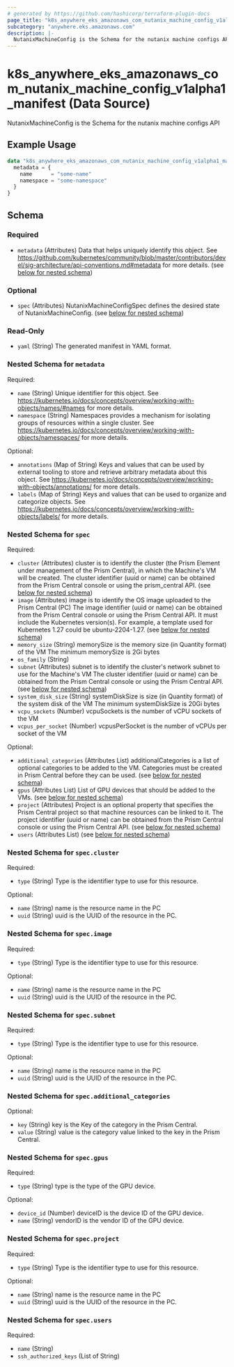 ```yaml
---
# generated by https://github.com/hashicorp/terraform-plugin-docs
page_title: "k8s_anywhere_eks_amazonaws_com_nutanix_machine_config_v1alpha1_manifest Data Source - terraform-provider-k8s"
subcategory: "anywhere.eks.amazonaws.com"
description: |-
  NutanixMachineConfig is the Schema for the nutanix machine configs API
---
```


# k8s_anywhere_eks_amazonaws_com_nutanix_machine_config_v1alpha1_manifest (Data Source)

NutanixMachineConfig is the Schema for the nutanix machine configs API

## Example Usage

```terraform
data "k8s_anywhere_eks_amazonaws_com_nutanix_machine_config_v1alpha1_manifest" "example" {
  metadata = {
    name      = "some-name"
    namespace = "some-namespace"
  }
}
```

<!-- schema generated by tfplugindocs -->
## Schema

### Required

- `metadata` (Attributes) Data that helps uniquely identify this object. See https://github.com/kubernetes/community/blob/master/contributors/devel/sig-architecture/api-conventions.md#metadata for more details. (see [below for nested schema](#nestedatt--metadata))

### Optional

- `spec` (Attributes) NutanixMachineConfigSpec defines the desired state of NutanixMachineConfig. (see [below for nested schema](#nestedatt--spec))

### Read-Only

- `yaml` (String) The generated manifest in YAML format.

<a id="nestedatt--metadata"></a>
### Nested Schema for `metadata`

Required:

- `name` (String) Unique identifier for this object. See https://kubernetes.io/docs/concepts/overview/working-with-objects/names/#names for more details.
- `namespace` (String) Namespaces provides a mechanism for isolating groups of resources within a single cluster. See https://kubernetes.io/docs/concepts/overview/working-with-objects/namespaces/ for more details.

Optional:

- `annotations` (Map of String) Keys and values that can be used by external tooling to store and retrieve arbitrary metadata about this object. See https://kubernetes.io/docs/concepts/overview/working-with-objects/annotations/ for more details.
- `labels` (Map of String) Keys and values that can be used to organize and categorize objects. See https://kubernetes.io/docs/concepts/overview/working-with-objects/labels/ for more details.


<a id="nestedatt--spec"></a>
### Nested Schema for `spec`

Required:

- `cluster` (Attributes) cluster is to identify the cluster (the Prism Element under management of the Prism Central), in which the Machine's VM will be created. The cluster identifier (uuid or name) can be obtained from the Prism Central console or using the prism_central API. (see [below for nested schema](#nestedatt--spec--cluster))
- `image` (Attributes) image is to identify the OS image uploaded to the Prism Central (PC) The image identifier (uuid or name) can be obtained from the Prism Central console or using the Prism Central API. It must include the Kubernetes version(s). For example, a template used for Kubernetes 1.27 could be ubuntu-2204-1.27. (see [below for nested schema](#nestedatt--spec--image))
- `memory_size` (String) memorySize is the memory size (in Quantity format) of the VM The minimum memorySize is 2Gi bytes
- `os_family` (String)
- `subnet` (Attributes) subnet is to identify the cluster's network subnet to use for the Machine's VM The cluster identifier (uuid or name) can be obtained from the Prism Central console or using the Prism Central API. (see [below for nested schema](#nestedatt--spec--subnet))
- `system_disk_size` (String) systemDiskSize is size (in Quantity format) of the system disk of the VM The minimum systemDiskSize is 20Gi bytes
- `vcpu_sockets` (Number) vcpuSockets is the number of vCPU sockets of the VM
- `vcpus_per_socket` (Number) vcpusPerSocket is the number of vCPUs per socket of the VM

Optional:

- `additional_categories` (Attributes List) additionalCategories is a list of optional categories to be added to the VM. Categories must be created in Prism Central before they can be used. (see [below for nested schema](#nestedatt--spec--additional_categories))
- `gpus` (Attributes List) List of GPU devices that should be added to the VMs. (see [below for nested schema](#nestedatt--spec--gpus))
- `project` (Attributes) Project is an optional property that specifies the Prism Central project so that machine resources can be linked to it. The project identifier (uuid or name) can be obtained from the Prism Central console or using the Prism Central API. (see [below for nested schema](#nestedatt--spec--project))
- `users` (Attributes List) (see [below for nested schema](#nestedatt--spec--users))

<a id="nestedatt--spec--cluster"></a>
### Nested Schema for `spec.cluster`

Required:

- `type` (String) Type is the identifier type to use for this resource.

Optional:

- `name` (String) name is the resource name in the PC
- `uuid` (String) uuid is the UUID of the resource in the PC.


<a id="nestedatt--spec--image"></a>
### Nested Schema for `spec.image`

Required:

- `type` (String) Type is the identifier type to use for this resource.

Optional:

- `name` (String) name is the resource name in the PC
- `uuid` (String) uuid is the UUID of the resource in the PC.


<a id="nestedatt--spec--subnet"></a>
### Nested Schema for `spec.subnet`

Required:

- `type` (String) Type is the identifier type to use for this resource.

Optional:

- `name` (String) name is the resource name in the PC
- `uuid` (String) uuid is the UUID of the resource in the PC.


<a id="nestedatt--spec--additional_categories"></a>
### Nested Schema for `spec.additional_categories`

Optional:

- `key` (String) key is the Key of the category in the Prism Central.
- `value` (String) value is the category value linked to the key in the Prism Central.


<a id="nestedatt--spec--gpus"></a>
### Nested Schema for `spec.gpus`

Required:

- `type` (String) type is the type of the GPU device.

Optional:

- `device_id` (Number) deviceID is the device ID of the GPU device.
- `name` (String) vendorID is the vendor ID of the GPU device.


<a id="nestedatt--spec--project"></a>
### Nested Schema for `spec.project`

Required:

- `type` (String) Type is the identifier type to use for this resource.

Optional:

- `name` (String) name is the resource name in the PC
- `uuid` (String) uuid is the UUID of the resource in the PC.


<a id="nestedatt--spec--users"></a>
### Nested Schema for `spec.users`

Required:

- `name` (String)
- `ssh_authorized_keys` (List of String)
